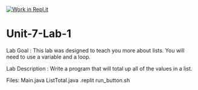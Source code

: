 [![Work in Repl.it](https://classroom.github.com/assets/work-in-replit-14baed9a392b3a25080506f3b7b6d57f295ec2978f6f33ec97e36a161684cbe9.svg)](https://classroom.github.com/online_ide?assignment_repo_id=3990049&assignment_repo_type=AssignmentRepo)
# Unit-7-Lab-1

Lab Goal :   This lab was designed to teach you more about lists.  You will need to use a variable and a loop.

Lab Description :   Write a program that will total up all of the values in a list.

Files:  Main.java
        ListTotal.java
        .replit
        run_button.sh
